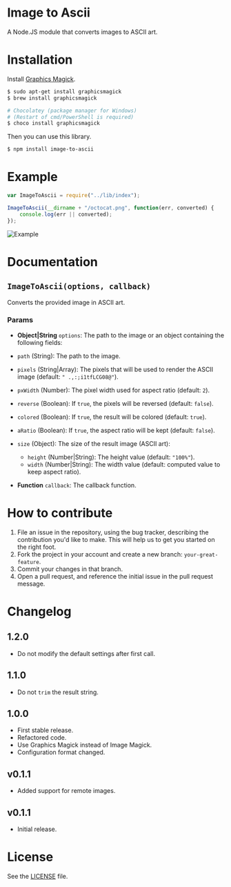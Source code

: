 Image to Ascii
==============
A Node.JS module that converts images to ASCII art.

# Installation
Install [Graphics Magick](http://www.graphicsmagick.org/).

```sh
$ sudo apt-get install graphicsmagick
$ brew install graphicsmagick

# Chocolatey (package manager for Windows)
# (Restart of cmd/PowerShell is required)
$ choco install graphicsmagick
```

Then you can use this library.

```sh
$ npm install image-to-ascii
```

# Example

```js
var ImageToAscii = require("../lib/index");

ImageToAscii(__dirname + "/octocat.png", function(err, converted) {
    console.log(err || converted);
});
```

![Example](http://i.imgur.com/sjowkpL.png)

# Documentation
## `ImageToAscii(options, callback)`
Converts the provided image in ASCII art.

### Params
- **Object|String** `options`: The path to the image or an object containing the following fields:
 - `path` (String): The path to the image.
 - `pixels` (String|Array): The pixels that will be used to render the ASCII image (default: `" .,:;i1tfLCG08@"`).
 - `pxWidth` (Number): The pixel width used for aspect ratio (default: `2`).
 - `reverse` (Boolean): If `true`, the pixels will be reversed (default: `false`).
 - `colored` (Boolean): If `true`, the result will be colored (default: `true`).
 - `aRatio` (Boolean): If `true`, the aspect ratio will be kept (default: `false`).
 - `size` (Object): The size of the result image (ASCII art):
    - `height` (Number|String): The height value (default: `"100%"`).
    - `width` (Number|String): The width value (default: computed value to keep aspect ratio).

- **Function** `callback`: The callback function.


# How to contribute
1. File an issue in the repository, using the bug tracker, describing the
   contribution you'd like to make. This will help us to get you started on the
   right foot.
2. Fork the project in your account and create a new branch:
   `your-great-feature`.
3. Commit your changes in that branch.
4. Open a pull request, and reference the initial issue in the pull request
   message.

# Changelog
## 1.2.0
 - Do not modify the default settings after first call.

## 1.1.0
 - Do not `trim` the result string.

## 1.0.0
 - First stable release.
 - Refactored code.
 - Use Graphics Magick instead of Image Magick.
 - Configuration format changed.

## v0.1.1
 - Added support for remote images.

## v0.1.1
 - Initial release.

# License
See the [LICENSE](./LICENSE) file.

